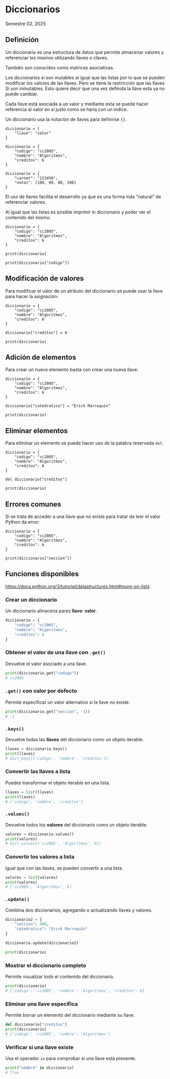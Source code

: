 # Diccionarios
Semestre 02, 2025



## Definición


Un diccionario es una estructura de datos que permite almacenar valores y referenciar los mismos utilizando llaves o claves.


También son conocidos como matrices asociativas.


Los diccionarios si son mutables al igual que las listas por lo que se pueden modificar los valores de las llaves. Pero se tiene la restricción que las llaves Si son inmutables. Esto quiere decir que una vez definida la llave esta ya no puede cambiar.


Cada llave está asociada a un valor y mediante esta se puede hacer referencia al valor en sí justo como se haría con un índice.


Un diccionario usa la notación de llaves para definirse `{}`.


```python[]
diccionario = {
    "llave": "valor"
}

diccionario = {
    "codigo": "cc2005", 
    "nombre": "Algoritmos", 
    "creditos": 6
}

diccionario = {
    "carnet": "123456", 
    "notas": [100, 90, 80, 100]
}
```


El uso de llaves facilita el desarrollo ya que es una forma más “natural” de referenciar valores.


Al igual que las listas es posible imprimir in diccionario y poder ver el contenido del mismo:


```python[]
diccionario = {
    "codigo": "cc2005", 
    "nombre": "Algoritmos", 
    "creditos": 6
}

print(diccionario)

print(diccionario["codigo"])
```



## Modificación de valores


Para modificar el valor de un atributo del diccionario se puede usar la llave para hacer la asignación:


```python[]
diccionario = {
    "codigo": "cc2005", 
    "nombre": "Algoritmos", 
    "creditos": 6
}

diccionario["creditos"] = 4

print(diccionario)
```



## Adición de elementos


Para crear un nuevo elemento basta con crear una nueva llave:


```python[]
diccionario = {
    "codigo": "cc2005", 
    "nombre": "Algoritmos", 
    "creditos": 6
}

diccionario["catedratico"] = "Erick Marroquín"

print(diccionario)
```



## Eliminar elementos


Para eliminar un elemento se puede hacer uso de la palabra reservada `del`:


```python[]
diccionario = {
    "codigo": "cc2005", 
    "nombre": "Algoritmos", 
    "creditos": 6
}

del diccionario["creditos"]

print(diccionario)
```



## Errores comunes


Si se trata de acceder a una llave que no existe para tratar de leer el valor Python da error:


```python[]
diccionario = {
    "codigo": "cc2005", 
    "nombre": "Algoritmos", 
    "creditos": 6
}

print(diccionario["seccion"])
```



## Funciones disponibles


https://docs.python.org/3/tutorial/datastructures.html#more-on-lists


### Crear un diccionario

Un diccionario almacena pares **llave: valor**.

```python
diccionario = {
    "codigo": "cc2005", 
    "nombre": "Algoritmos", 
    "creditos": 6
}
```


### Obtener el valor de una llave con `.get()`

Devuelve el valor asociado a una llave.

```python
print(diccionario.get("codigo"))
# cc2005
```


### `.get()` con valor por defecto

Permite especificar un valor alternativo si la llave no existe.

```python
print(diccionario.get("seccion", -1))
# -1
```


### `.keys()`

Devuelve todas las **llaves** del diccionario como un objeto iterable.

```python
llaves = diccionario.keys()
print(llaves)
# dict_keys(['codigo', 'nombre', 'creditos'])
```


### Convertir las llaves a lista

Puedes transformar el objeto iterable en una lista.

```python
llaves = list(llaves)
print(llaves)
# ['codigo', 'nombre', 'creditos']
```


### `.values()`

Devuelve todos los **valores** del diccionario como un objeto iterable.

```python
valores = diccionario.values()
print(valores)
# dict_values(['cc2005', 'Algoritmos', 6])
```


### Convertir los valores a lista

Igual que con las llaves, se pueden convertir a una lista.

```python
valores = list(valores)
print(valores)
# ['cc2005', 'Algoritmos', 6]
```


### `.update()`

Combina dos diccionarios, agregando o actualizando llaves y valores.

```python
diccionario2 = {
    "seccion": 600, 
    "catedratico": "Erick Marroquín"
}

diccionario.update(diccionario2)

print(diccionario)
```


### Mostrar el diccionario completo

Permite visualizar todo el contenido del diccionario.

```python
print(diccionario)
# {'codigo': 'cc2005', 'nombre': 'Algoritmos', 'creditos': 6}
```


### Eliminar una llave específica

Permite borrar un elemento del diccionario mediante su llave.

```python
del diccionario["creditos"]
print(diccionario)
# {'codigo': 'cc2005', 'nombre': 'Algoritmos'}
```


### Verificar si una llave existe

Usa el operador `in` para comprobar si una llave está presente.

```python
print("nombre" in diccionario)
# True
```
